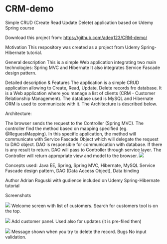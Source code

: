 # CRM-demo
Simple CRUD (Create Read Update Delete) application based on Udemy Spring course

Download this project from: https://github.com/adeq123/CRM-demo/

Motivation
This respository was created as a project from Udemy Spring-Hibernate tutorial.

General description
This is a simple Web application integrating two main technologies: Spring MVC and Hibernate It also integrates Service Fascade design pattern.  

Detailed description & Features
The application is a simple CRUD application allowing to Create, Read, Update, Delete records fro database. It is a Web application where
you manage a list of clients (CRM - Customer Relationship Management). The database used is MySQL and Hibernate ORM is used to communicate with it.
The Architecture is described below.

Architecture:

The browser sends the request to the Controller (Spring MVC). The controller find the method based on mapping specified (eg. @ReguestMapping).
In this specific application, the method will communicate with Service Fascade Object which will delegate the request to DAO object. DAO is 
responsible for communication with database. If there is any result to return. DAO will pass to Controller through service layer. The Controller
will return appropriate view and model to the browser.
![](CRM-demo/web-customer-tracker/tree/master/img/appArchitecture1.png)

Concepts used:
Java EE, Spring, Spring MVC, Hibernate, MySQL
Service Fascade design pattern, DAO (Data Access Object), Data binding

Author
Adrian Roguski with gudience included on Udemy Spring-Hibernate tutorial

Screenshots

![](CRM-demo/web-customer-tracker/img/customerList.png)
Welcome screen with list of customers. Search for customers tool is on the top.

![](CRM-demo/blob/master/web-customer-tracker/img/addCustomer.png)
Add customer panel. Used also for updates (it is pre-filed then) 

![](CRM-demo/web-customer-tracker/img/deleteCustomer.png)
Message shown when you try to delete the record.
Bugs
No input validation.
